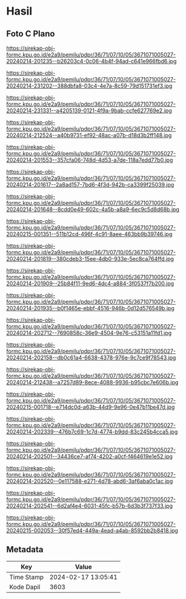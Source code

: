# Hasil

## Foto C Plano

https://sirekap-obj-formc.kpu.go.id/e2a9/pemilu/pdpr/36/71/07/10/05/3671071005027-20240214-201235--b26203c4-0c06-4b4f-94ad-c641e966fbd6.jpg

https://sirekap-obj-formc.kpu.go.id/e2a9/pemilu/pdpr/36/71/07/10/05/3671071005027-20240214-231202--388dbfa8-03c4-4e7a-8c59-79d151731ef3.jpg

https://sirekap-obj-formc.kpu.go.id/e2a9/pemilu/pdpr/36/71/07/10/05/3671071005027-20240214-231331--a4205139-0121-4f9a-9bab-ccfe627769e2.jpg

https://sirekap-obj-formc.kpu.go.id/e2a9/pemilu/pdpr/36/71/07/10/05/3671071005027-20240214-212524--a40b9731-ef92-48ac-a07b-d18d3b2ff148.jpg

https://sirekap-obj-formc.kpu.go.id/e2a9/pemilu/pdpr/36/71/07/10/05/3671071005027-20240214-201553--357cfa06-748d-4d53-a7de-118a7edd77b0.jpg

https://sirekap-obj-formc.kpu.go.id/e2a9/pemilu/pdpr/36/71/07/10/05/3671071005027-20240214-201617--2a8ad157-7bd6-4f3d-942b-ca3399f25039.jpg

https://sirekap-obj-formc.kpu.go.id/e2a9/pemilu/pdpr/36/71/07/10/05/3671071005027-20240214-201648--8cdd0e49-602c-4a5b-a8a9-6ec9c5d8d68b.jpg

https://sirekap-obj-formc.kpu.go.id/e2a9/pemilu/pdpr/36/71/07/10/05/3671071005027-20240215-001351--511b12cd-496f-4c91-8aee-463bb9b39746.jpg

https://sirekap-obj-formc.kpu.go.id/e2a9/pemilu/pdpr/36/71/07/10/05/3671071005027-20240214-201819--380cdeb3-15ee-4db0-933e-5ec8ca764ffd.jpg

https://sirekap-obj-formc.kpu.go.id/e2a9/pemilu/pdpr/36/71/07/10/05/3671071005027-20240214-201909--25b84f11-9ed6-4dc4-a884-3f0537f7b200.jpg

https://sirekap-obj-formc.kpu.go.id/e2a9/pemilu/pdpr/36/71/07/10/05/3671071005027-20240214-201935--b0f1465e-ebbf-4516-946b-0d12d576549b.jpg

https://sirekap-obj-formc.kpu.go.id/e2a9/pemilu/pdpr/36/71/07/10/05/3671071005027-20240214-202712--7690858c-36e9-4504-9e76-c53151a11fd1.jpg

https://sirekap-obj-formc.kpu.go.id/e2a9/pemilu/pdpr/36/71/07/10/05/3671071005027-20240214-202158--db0c61a4-6638-4378-976e-9c7ce9f78543.jpg

https://sirekap-obj-formc.kpu.go.id/e2a9/pemilu/pdpr/36/71/07/10/05/3671071005027-20240214-212438--a7257d89-8ece-4088-9936-b95cbc7e606b.jpg

https://sirekap-obj-formc.kpu.go.id/e2a9/pemilu/pdpr/36/71/07/10/05/3671071005027-20240215-001718--e714dc0d-a63b-44d9-9e96-0e47b11be47d.jpg

https://sirekap-obj-formc.kpu.go.id/e2a9/pemilu/pdpr/36/71/07/10/05/3671071005027-20240214-202339--476b7c69-1c7d-4774-b9dd-83c245b4cca5.jpg

https://sirekap-obj-formc.kpu.go.id/e2a9/pemilu/pdpr/36/71/07/10/05/3671071005027-20240214-202501--34436ce7-af74-4202-a0cf-f464619e1e52.jpg

https://sirekap-obj-formc.kpu.go.id/e2a9/pemilu/pdpr/36/71/07/10/05/3671071005027-20240214-202520--0e117588-e271-4d78-abd6-3af6aba0c1ac.jpg

https://sirekap-obj-formc.kpu.go.id/e2a9/pemilu/pdpr/36/71/07/10/05/3671071005027-20240214-202541--6d2af4e4-6031-45fc-b57b-6d3b3f737f33.jpg

https://sirekap-obj-formc.kpu.go.id/e2a9/pemilu/pdpr/36/71/07/10/05/3671071005027-20240215-002053--30f57ed4-449a-4ead-a4ab-8592bb2b8418.jpg


## Metadata

| Key        | Value               |
| ---------- | ------------------- |
| Time Stamp | 2024-02-17 13:05:41 |
| Kode Dapil | 3603                |



